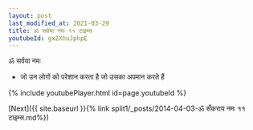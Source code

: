 ```yaml
---
layout: post
last_modified_at: 2021-03-29
title: ॐ सर्वया नमः ११ टाइम्स
youtubeId: gx2XhuJphpE
---
```

 
 
 ॐ सर्वया नमः  
 
 -  जो उन लोगों को परेशान करता है जो उसका अपमान करते हैं 
 
  
 
  
 
 
 
 
 
 


{% include youtubePlayer.html id=page.youtubeId %}
 
[Next]({{ site.baseurl }}{% link  split1/_posts/2014-04-03-ॐ सँकराय नमः ११ टाइम्स.md%})
 
